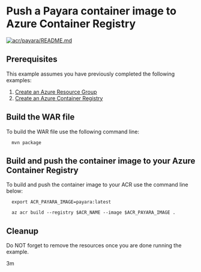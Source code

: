 
# Push a Payara container image to Azure Container Registry

[![acr/payara/README.md](https://github.com/Azure-Samples/java-on-azure-examples/actions/workflows/acr_payara_README_md.yml/badge.svg)](https://github.com/Azure-Samples/java-on-azure-examples/actions/workflows/acr_payara_README_md.yml)

## Prerequisites

<!-- 

  if [[ -z $REGION ]]; then
    export REGION=westus
  fi

  -->
<!-- workflow.cron(0 1 * * 1) -->
<!-- workflow.include(../create/README.md) -->

This example assumes you have previously completed the following examples:

1. [Create an Azure Resource Group](../../group/create/README.md)
1. [Create an Azure Container Registry](../create/README.md)

## Build the WAR file

<!-- workflow.run()

  cd acr/payara

  -->

To build the WAR file use the following command line:

```shell
  mvn package
```

## Build and push the container image to your Azure Container Registry

To build and push the container image to your ACR use the command line below:

```shell
  export ACR_PAYARA_IMAGE=payara:latest

  az acr build --registry $ACR_NAME --image $ACR_PAYARA_IMAGE .
```

<!-- workflow.run()

  cd ../..

  -->

<!-- workflow.directOnly()

  export RESULT=$(az acr repository show --name $ACR_NAME --image $ACR_PAYARA_IMAGE)
  az group delete --name $RESOURCE_GROUP --yes || true
  if [[ -z $RESULT ]]; then
    echo "Unable to find $ACR_PAYARA_IMAGE image"
    exit 1
  fi

  -->

## Cleanup

Do NOT forget to remove the resources once you are done running the example.

3m
